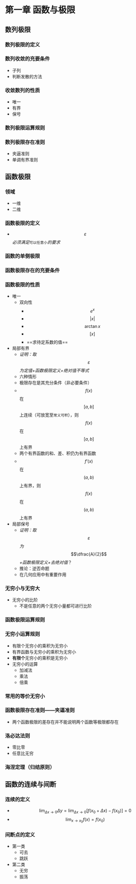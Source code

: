 # 第一章 函数与极限

## 数列极限

### 数列极限的定义

### 数列收敛的充要条件

* 子列
* 判断发散的方法

### 收敛数列的性质

* 唯一
* 有界
* 保号

### 数列极限运算规则

### 数列极限存在准则

* 夹逼准则
* 单调有界准则

## 函数极限

### 领域

* 一维
* 二维

### 函数极限的定义

* $$\varepsilon$$_必须满足_`可以任意小`_的要求_

### 函数的单侧极限

### 函数极限存在的充要条件

### 函数极限的性质

* 唯一
  * 双向性
    * $$e^x$$
    * $$|x|$$
    * $$\arctan x$$
    * $$[x]$$
    * ==求待定系数的值==
* 局部有界
  * _证明：取_$$\varepsilon$$_为定值+函数极限定义+绝对值不等式_
  * 六种情形
  * 极限存在是其充分条件（非必要条件）
  * $$f(x)$$在$$[a,b]$$上连续（可放宽至`常义可积`），则$$f(x)$$在$$[a,b]$$上有界
  * 两个有界函数的和、差、积仍为有界函数
  * $$f’(x)$$在$$(a,b)$$上有界，则$$f(x)$$在$$(a,b)$$上有界
* 局部保号
  * _证明：取_$$\varepsilon$$_为_$$\dfrac{A}{2}$$_+函数极限定义+去绝对值_？
  * 推论：逆否命题
  * 在几何应用中有重要作用

### 无穷小与无穷大

* 无穷小的比阶
  * 不是任意的两个无穷小量都可进行比阶

### 函数极限运算规则

### 无穷小运算规则

* 有限个无穷小的乘积为无穷小
* 有界函数与无穷小的乘积为无穷小
* **有限个**无穷小的乘积是无穷小
* 无穷小的运算
  * 加减法
  * 乘法
  * 倍乘

### 常用的等价无穷小

### 函数极限存在准则——夹逼准则

* 两个函数极限的差存在并不能说明两个函数等极限都存在

### 洛必达法则

* 零比零
* 任意比无穷

### 海涅定理（归结原则）

## 函数的连续与间断

### 连续的定义

* $$\lim _ { \Delta x \rightarrow 0 } \Delta y = \lim _ { \Delta x \rightarrow 0 } [ f ( x _ { 0 } + \Delta x ) - f ( x _ { 0 } ) ] = 0$$
* $$\lim _ { x \rightarrow x _ { 0 } } f ( x ) = f ( x _ { 0 } )$$

### 间断点的定义

* 第一类
  * 可去
  * 跳跃
* 第二类
  * 无穷
  * 振荡

